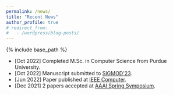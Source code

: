 ```yaml
---
permalink: /news/
title: "Recent News"
author_profile: true
# redirect_from:
#   - /wordpress/blog-posts/
---
```


{% include base_path %}
- [Oct 2022] Completed M.Sc. in Computer Science from Purdue University.
- [Oct 2022] Manuscript submitted to [SIGMOD'23](https://2023.sigmod.org/).
- [Jun 2022] Paper published at [IEEE Computer](https://www.computer.org/csdl/magazine/co/2022/06/09789290/1DZ8bvipo9W).
- [Dec 2021] 2 papers accepted at [AAAI Spring Symposium](https://usc-isi-i2.github.io/AAAI2022SS/).

<!-- [More ...](news) -->
